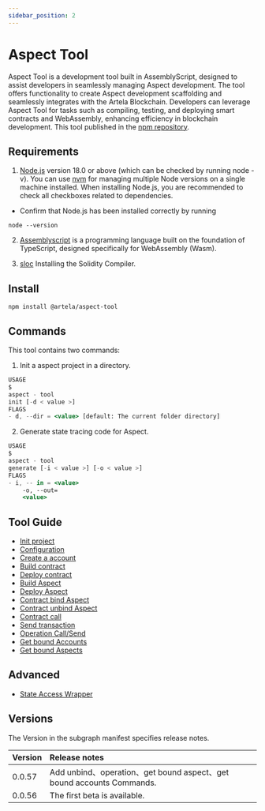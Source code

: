 ```yaml
---
sidebar_position: 2
---
```


# Aspect Tool

Aspect Tool is a development tool built in AssemblyScript, designed to assist developers in seamlessly managing Aspect
development. The tool offers functionality to create Aspect development scaffolding and seamlessly integrates with the
Artela Blockchain. Developers can leverage Aspect Tool for tasks such as compiling, testing, and deploying smart
contracts and WebAssembly, enhancing efficiency in blockchain development.
This tool published in the [npm repository](https://www.npmjs.com/package/@artela/aspect-tool).

## Requirements

1. [Node.js](https://nodejs.org/en/download/) version 18.0 or above (which can be checked by running node -v). You can
   use [nvm](https://github.com/nvm-sh/nvm) for managing multiple Node versions on a single machine installed.
   When installing Node.js, you are recommended to check all checkboxes related to dependencies.

* Confirm that Node.js has been installed correctly by running

```shell
node --version
```

2. [Assemblyscript](https://assemblyscript.bootcss.com/introduction.html)  is a programming language built on the
   foundation of TypeScript, designed specifically for WebAssembly (Wasm).

3. [sloc](https://docs.soliditylang.org/en/latest/installing-solidity.html)  Installing the Solidity Compiler.

## Install

```shell
npm install @artela/aspect-tool
```

## Commands

This tool contains two commands:

1. Init a aspect project in a directory.

```jsx
USAGE
$
aspect - tool
init [-d < value >]
FLAGS
- d, --dir = <value> [default: The current folder directory]
```

2. Generate state tracing code for Aspect.

```jsx
USAGE
$
aspect - tool
generate [-i < value >] [-o < value >]
FLAGS
- i, -- in = <value>
    -o, --out=
    <value>
```

## Tool Guide

* [Init project](/develop/reference/aspect-tool/init)
* [Configuration](/develop/reference/aspect-tool/config)
* [Create a account](/develop/reference/aspect-tool/create-account)
* [Build contract](/develop/reference/aspect-tool/build-contract)
* [Deploy contract](/develop/reference/aspect-tool/deploy-contract)
* [Build Aspect](/develop/reference/aspect-tool/build-aspect)
* [Deploy Aspect](/develop/reference/aspect-tool/deploy-aspect)
* [Contract bind Aspect](/develop/reference/aspect-tool/bind-aspect)
* [Contract unbind Aspect](/develop/reference/aspect-tool/unbind-aspect)
* [Contract call](/develop/reference/aspect-tool/contract-call)
* [Send transaction](/develop/reference/aspect-tool/send-tx)
* [Operation Call/Send](/develop/reference/aspect-tool/operation)
* [Get bound Accounts](/develop/reference/aspect-tool/bound-contract)
* [Get bound Aspects](/develop/reference/aspect-tool/bound-aspect)

## Advanced

* [State Access Wrapper](/develop/reference/aspect-tool/advanced/generate)

## Versions

The Version in the subgraph manifest specifies release notes.

| Version | 	Release notes                                                     |
|:--------|:-------------------------------------------------------------------|
| 0.0.57  | Add unbind、operation、get bound aspect、get bound accounts Commands. |
| 0.0.56  | The first beta is available.                                       |

